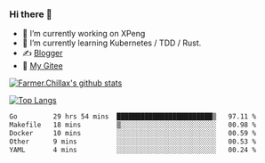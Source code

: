 ### Hi there 👋

- 🔭 I’m currently working on XPeng
- 🌱 I’m currently learning Kubernetes / TDD / Rust.
- ✍️ [Blogger](https://blog.farmer233.top)
- 🤔 [My Gitee](https://gitee.com/Farmer-chong)


[![Farmer.Chillax's github stats](https://github-readme-stats.vercel.app/api?username=FarmerChillax)](https://github.com/anuraghazra/github-readme-stats)

[![Top Langs](https://github-readme-stats.vercel.app/api/top-langs/?username=FarmerChillax&layout=compact&hide=html,css,javascript)](https://github.com/anuraghazra/github-readme-stats)


<a href="https://wakatime.com/@Farmer"> </a>
          <!--START_SECTION:waka-->

```txt
Go         29 hrs 54 mins  ████████████████████████▒   97.11 %
Makefile   18 mins         ▒░░░░░░░░░░░░░░░░░░░░░░░░   00.98 %
Docker     10 mins         ░░░░░░░░░░░░░░░░░░░░░░░░░   00.59 %
Other      9 mins          ░░░░░░░░░░░░░░░░░░░░░░░░░   00.53 %
YAML       4 mins          ░░░░░░░░░░░░░░░░░░░░░░░░░   00.24 %
```

<!--END_SECTION:waka-->



<!--
**Farmer-chong/Farmer-chong** is a ✨ _special_ ✨ repository because its `README.md` (this file) appears on your GitHub profile.

Here are some ideas to get you started:

- 🔭 I’m currently working on ...
- 🌱 I’m currently learning ...
- 👯 I’m looking to collaborate on ...
- 🤔 I’m looking for help with ...
- 💬 Ask me about ...
- 📫 How to reach me: ...
- 😄 Pronouns: ...
- ⚡ Fun fact: ...
-->
